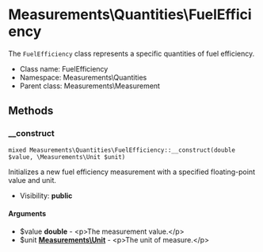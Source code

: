 Measurements\Quantities\FuelEfficiency
===============

The `FuelEfficiency` class represents a specific quantities of fuel efficiency.




* Class name: FuelEfficiency
* Namespace: Measurements\Quantities
* Parent class: Measurements\Measurement







Methods
-------


### __construct

    mixed Measurements\Quantities\FuelEfficiency::__construct(double $value, \Measurements\Unit $unit)

Initializes a new fuel efficiency measurement with a specified floating-point value and unit.



* Visibility: **public**


#### Arguments
* $value **double** - &lt;p&gt;The measurement value.&lt;/p&gt;
* $unit **[Measurements\Unit](Measurements-Unit.md)** - &lt;p&gt;The unit of measure.&lt;/p&gt;


